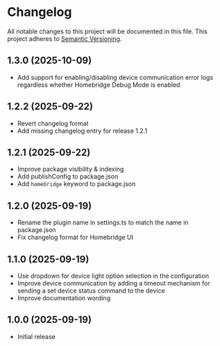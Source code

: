 # Changelog

All notable changes to this project will be documented in this file. This
project adheres to [Semantic Versioning](https://semver.org/spec/v2.0.0.html).

## 1.3.0 (2025-10-09)

- Add support for enabling/disabling device communication error logs regardless
  whether Homebridge Debug Mode is enabled

## 1.2.2 (2025-09-22)

- Revert changelog format
- Add missing changelog entry for release 1.2.1

## 1.2.1 (2025-09-22)

- Improve package visibility & indexing
- Add publishConfig to package.json
- Add `homebridge` keyword to package.json

## 1.2.0 (2025-09-19)

- Rename the plugin name in settings.ts to match the name in package.json
- Fix changelog format for Homebridge UI

## 1.1.0 (2025-09-19)

- Use dropdown for device light option selection in the configuration
- Improve device communication by adding a timeout mechanism for sending a set
  device status command to the device
- Improve documentation wording

## 1.0.0 (2025-09-19)

- Initial release
